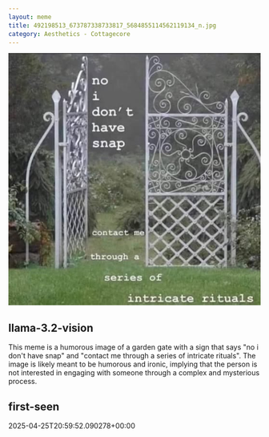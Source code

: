 ```yaml
---
layout: meme
title: 492198513_673787338733817_5684855114562119134_n.jpg
category: Aesthetics - Cottagecore
---
```


<div markdown="0"><a href="492198513_673787338733817_5684855114562119134_n.jpg"><img class="photo" src="492198513_673787338733817_5684855114562119134_n.jpg" /></a>

<h2>llama-3.2-vision</h2>
<p title="Llama-3.2-11B is a really good model that probably gets the visual details right but doesn't understand literary or media references, and often fails to accurately represent the physical arrangement of objects and the implied relationships between the objects.">This meme is a humorous image of a garden gate with a sign that says &quot;no i don&#x27;t have snap&quot; and &quot;contact me through a series of intricate rituals&quot;. The image is likely meant to be humorous and ironic, implying that the person is not interested in engaging with someone through a complex and mysterious process.</p>

<h2>first-seen</h2>
<p title="Because Git doesn't preserve file modification times, this metadata file contains the file's modification time when it was added to the library.">2025-04-25T20:59:52.090278+00:00</p>

</div>


